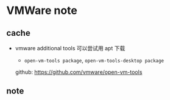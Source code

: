 # VMWare note

## cache

* vmware additional tools 可以尝试用 apt 下载

    * `open-vm-tools package`, `open-vm-tools-desktop package`

    github: <https://github.com/vmware/open-vm-tools>

## note